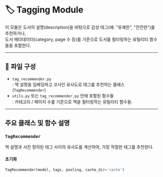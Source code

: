 # 🏷️ Tagging Module

이 모듈은 도서의 설명(description)을 바탕으로 감성 태그(예: "유쾌한", "잔잔한")를 추천하거나,  
도서 메타데이터(category, page 수 등)를 기준으로 도서를 필터링하는 유틸리티 함수들을 포함한다. 

---

## 📂 파일 구성
- `tag_recommender.py`  
  : 책 설명을 임베딩하고 코사인 유사도로 태그를 추천하는 클래스 (`TagRecommender`)
- `utils.py` 또는 `tag_recommender.py` 안에 포함된 함수들  
  : 카테고리 / 페이지 수를 기준으로 책을 필터링하는 유틸리티 함수들.

---

## 주요 클래스 및 함수 설명

### `TagRecommender`

책 설명과 사전 정의된 태그 사이의 유사도를 계산하여, 가장 적절한 태그를 추천한다. 

#### 초기화

```python
TagRecommender(model, tags, pooling, cache_dir='cache')

